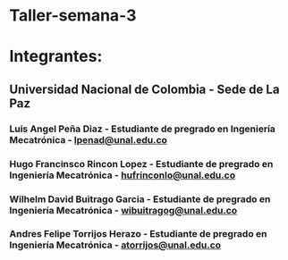 # Taller-semana-3

# Integrantes:

## Universidad Nacional de Colombia - Sede de La Paz

### Luis Angel Peña Diaz - Estudiante de pregrado en Ingeniería Mecatrónica - [lpenad@unal.edu.co](mailto:lpenad@unal.edu.co)
### Hugo Francinsco Rincon Lopez - Estudiante de pregrado en Ingeniería Mecatrónica - [hufrinconlo@unal.edu.co](mailto:hufrinconlo@unal.edu.co) 
### Wilhelm David Buitrago Garcia - Estudiante de pregrado en Ingeniería Mecatrónica - [wibuitragog@unal.edu.co](mailto:wibuitragog@unal.edu.co)
### Andres Felipe Torrijos Herazo - Estudiante de pregrado en Ingeniería Mecatrónica - [atorrijos@unal.edu.co](mailto:atorrijos@unal.edu.co)
